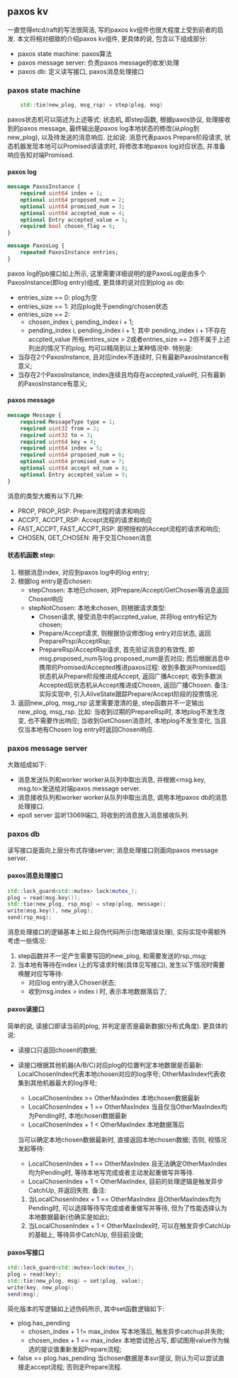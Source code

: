 ## paxos kv

一直觉得etcd/raft的写法很简洁, 写的paxos kv组件也很大程度上受到前者的启发. 本文将相对细致的介绍paxos kv组件, 更具体的说, 包含以下组成部分: 
 - paxos state machine: paxos算法
 - paxos message server: 负责paxos message的收发\处理
 - paxos db: 定义读写接口, paxos消息处理接口

### paxos state machine 
``` c++
    std::tie(new_plog, msg_rsp) = step(plog, msg)
```
paxos状态机可以简述为上述等式: 状态机, 即step函数, 根据paxos协议, 处理接收到的paxos message, 最终输出是paxos log本地状态的修改(从plog到new_plog), 以及待发送的消息响应. 比如说: 消息代表paxos Prepare阶段请求, 状态机器发现本地可以Promised该请求时, 将修改本地paxos log对应状态, 并准备响应告知对端Promised.

#### paxos log
``` protobuf
message PaxosInstance {
    required uint64 index = 1;
    optional uint64 proposed_num = 2; 
    optional uint64 promised_num = 3;
    optional uint64 accepted_num = 4;
    optional Entry accepted_value = 5;
    required bool chosen_flag = 6;
}

message PaxosLog {
    repeated PaxosInstance entries;
}
```
paxos log的pb接口如上所示, 这里需要详细说明的是PaxosLog是由多个PaxosInstance(即log entry)组成, 更具体的说对应到plog as db:
 - entries_size == 0: plog为空
 - entries_size == 1: 对应plog处于pending/chosen状态
 - entries_size == 2:
    - chosen_index i, pending_index i + 1;
    - pending_index i, pending_index i + 1; 其中 pending_index i + 1不存在accpted_value
所有entires_size > 2或者entries_size == 2但不属于上述列出的情况下的plog, 均可以精简到以上某种情况中. 特别是: 
 - 当存在2个PaxosInstance, 且对应index不连续时, 只有最新PaxosInstance有意义; 
 - 当存在2个PaxosInstance, index连续且均存在accepted_value时, 只有最新的PaxosInstance有意义; 

#### paxos message
``` protobuf
message Message {
    required MessageType type = 1;
    required uint32 from = 2;
    required uint32 to = 3;
    required uint64 key = 4; 
    required uint64 index = 5;
    required uint64 proposed_num = 6;
    optional uint64 promised_num = 7;
    optional uint64 accept ed_num = 8;
    optional Entry accepted_value = 9;
}
```
消息的类型大概有以下几种: 
 - PROP, PROP_RSP: Prepare流程的请求和响应
 - ACCPT, ACCPT_RSP: Accept流程的请求和响应
 - FAST_ACCPT, FAST_ACCPT_RSP: 即预授权的Accept流程的请求和响应; 
 - CHOSEN, GET_CHOSEN: 用于交互Chosen消息

#### 状态机函数 step: 
 1. 根据消息index, 对应到paxos log中的log entry;
 2. 根据log entry是否chosen: 
     - stepChosen: 
        本地已chosen, 对Prepare/Accept/GetChosen等消息返回Chosen响应
     - stepNotChosen:
        本地未chosen, 则根据请求类型:
        - Chosen请求, 接受消息中的accpted_value, 并将log entry标记为chosen;
        - Prepare/Accept请求, 则根据协议修改log entry对应状态, 返回PreparePrsp/AcceptRsp;
        - PrepareRsp/AcceptRsp请求, 首先验证消息的有效性, 即msg.proposed_num与log.proposed_num是否对应; 而后根据消息中携带的Promised/Accepted推进paxos过程: 收到多数派Promised后状态机从Prepare阶段推进成Accept, 返回广播Accept; 收到多数派Accepted后状态机从Accept推进成Chosen, 返回广播Chosen. 
           备注: 实际实现中, 引入AliveState跟踪Prepare/Accept阶段的投票情况. 
 3. 返回new_plog, msg_rsp
     这里需要澄清的是, step函数并不一定输出new_plog, msg_rsp. 比如: 当收到过期的PrepareRsp时, 本地plog不发生改变, 也不需要作出响应; 当收到GetChosen消息时, 本地plog不发生变化, 当且仅当本地有Chosen log entry时返回Chosen响应.
 
### paxos message server
大致组成如下: 
 - 消息发送队列和worker
    worker从队列中取出消息, 并根据<msg.key, msg.to>发送给对端paxos message server.  
 - 消息接收队列和worker
    worker从队列中取出消息, 调用本地paxos db的消息处理接口.
 - epoll server
    监听13069端口, 将收到的消息放入消息接收队列. 

### paxos db
读写接口是面向上层分布式存储server; 消息处理接口则面向paxos message server. 

#### paxos消息处理接口
``` c++ 
std::lock_guard<std::mutex> lock(mutex_);
plog = read(msg.key());
std::tie(new_plog, rsp_msg) = step(plog, message);
write(msg.key(), new_plog);
send(rsp_msg);
```
消息处理接口的逻辑基本上如上段伪代码所示(忽略错误处理), 实际实现中需额外考虑一些情况: 
  1. step函数并不一定产生需要写回的new_plog, 和需要发送的rsp_msg; 
  2. 当本地有等待在index i上的写请求时候(具体见写接口), 发生以下情况时需要唤醒对应写等待: 
      - 对应log entry进入Chosen状态; 
      - 收到msg.index > index i 时, 表示本地数据落后了;

#### paxos读接口
简单的说, 读接口即读当前的plog, 并判定是否是最新数据(分布式角度). 更具体的说: 
 - 读接口只返回chosen的数据;
 - 读接口根据其他机器(A/B/C)对应plog的位置判定本地数据是否最新:
     LocalChosenIndex代表本地chosen对应的log序号; OtherMaxIndex代表收集到其他机器最大的log序号; 
    - LocalChosenIndex >= OtherMaxIndex	        本地chosen数据最新
    - LocalChosenIndex + 1 == OtherMaxIndex 	当且仅当OtherMaxIndex均为Pending时, 本地chosen数据最新
    - LocalChosenIndex + 1 < OtherMaxIndex	        本地数据落后

    当可以确定本地chosen数据最新时, 直接返回本地chosen数据; 否则, 视情况发起等待: 
    - LocalChosenIndex + 1 == OtherMaxIndex 且无法确定OtherMaxIndex均为Pending时, 等待本地写完成或者主动发起重做写并等待. 
    - LocalChosenIndex + 1 < OtherMaxIndex, 目前的处理逻辑是触发异步CatchUp, 并返回失败. 
    备注: 
    1. 当LocalChosenIndex + 1 == OtherMaxIndex 且OtherMaxIndex均为Pending时, 可以选择等待写完成或者重做写并等待, 但为了性能选择认为本地数据最新(也确实是如此); 
    2. 当LocalChosenIndex + 1 < OtherMaxIndex时, 可以在触发异步CatchUp的基础上, 等待异步CatchUp, 但目前没做; 

#### paxos写接口
``` c++
std::lock_guard<std::mutex>lock(mutex_);
plog = read(key);
std::tie(new_plog, msg) = set(plog, value);
write(key, new_plog);
send(msg);
```
简化版本的写逻辑如上述伪码所示, 其中set函数逻辑如下: 
 - plog.has_pending
    - chosen_index + 1 != max_index 写本地落后, 触发异步catchup并失败; 
    - chosen_index + 1 == max_index 本地尝试抢占写, 即试图用value作为候选的提议值重新发起Prepare流程; 
 - false == plog.has_pending
    当chosen数据是本svr提议, 则认为可以尝试直接走accept流程; 否则走Prepare流程.  


